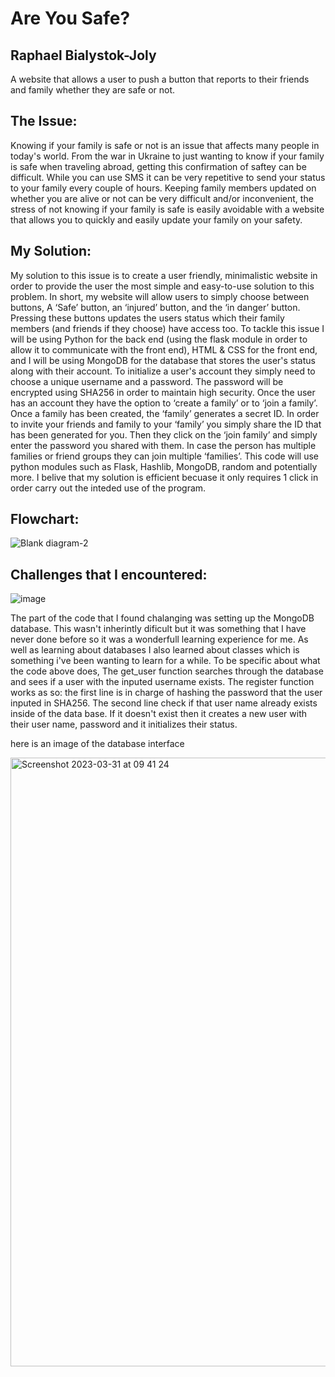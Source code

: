# Are You Safe?
## Raphael Bialystok-Joly
A website that allows a user to push a button that reports to their friends and family whether they are safe or not.

## The Issue:
Knowing if your family is safe or not is an issue that affects many people in today's world. From the war in Ukraine to just wanting to know if your family is safe when traveling abroad, getting this confirmation of saftey can be difficult. While you can use SMS it can be very repetitive to send your status to your family every couple of hours. Keeping family members updated on whether you are alive or not can be very difficult and/or inconvenient, the stress of not knowing if your family is safe is easily avoidable with a website that allows you to quickly and easily update your family on your safety.

## My Solution:
My solution to this issue is to create a user friendly, minimalistic website in order to provide the user the most simple and easy-to-use solution to this problem. In short, my website will allow users to simply choose between buttons, A ‘Safe’ button, an ‘injured’ button, and the ‘in danger’ button. Pressing these buttons updates the users status which their family members (and friends if they choose) have access too. To tackle this issue I will be using Python for the back end (using the flask module in order to allow it to communicate with the front end), HTML & CSS for the front end, and I will be using MongoDB for the database that stores the user's status along with their account. To initialize a user's account they simply need to choose a unique username and a password. The password will be encrypted using SHA256 in order to maintain high security. Once the user has an account they have the option to ‘create a family’ or to ‘join a family’. Once a family has been created, the ‘family’ generates a secret ID. In order to invite your friends and family to your ‘family’ you simply share the ID that has been generated for you. Then they click on the ‘join family’ and simply enter the password you shared with them. In case the person has multiple families or friend groups they can join multiple ‘families’. This code will use python modules such as Flask, Hashlib, MongoDB, random and potentially more. I belive that my solution is efficient becuase it only requires 1 click in order carry out the inteded use of the program.

## Flowchart:

![Blank diagram-2](https://user-images.githubusercontent.com/75172047/226839995-26ac3c1a-7270-4f86-b5f0-2b6194084af2.png)

## Challenges that I encountered:

![image](https://user-images.githubusercontent.com/75172047/229055018-c46bdf1b-68e8-4132-81f0-f6cc4a58b9d3.png)

The part of the code that I found chalanging was setting up the MongoDB database. This wasn't inherintly dificult but it was something that I have never done before so it was a wonderfull learning experience for me. As well as learning about databases I also learned about classes which is something i've been wanting to learn for a while. To be specific about what the code above does, The get_user function searches through the database and sees if a user with the inputed username exists. The register function works as so: the first line is in charge of hashing the password that the user inputed in SHA256. The second line check if that user name already exists inside of the data base. If it doesn't exist then it creates a new user with their user name, password and it initializes their status. 

here is an image of the database interface

<img width="974" alt="Screenshot 2023-03-31 at 09 41 24" src="https://user-images.githubusercontent.com/75172047/229056133-8b5c5b48-db62-4f1e-91f5-2f712d736006.png">

